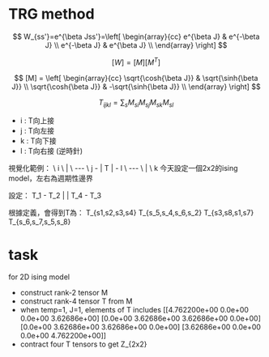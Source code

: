 # TRG method

$$
W_{ss'}=e^{\beta Jss'}=\left[
\begin{array}{cc}
e^{\beta J} & e^{-\beta J} \\
e^{-\beta J} & e^{\beta J} \\
\end{array}
\right]
$$

$$ [W] = [M][M^T] $$

$$ 
[M] =  \left[
\begin{array}{cc}
\sqrt{\cosh{\beta J}} & \sqrt{\sinh{\beta J}} \\
\sqrt{\cosh{\beta J}} & -\sqrt{\sinh{\beta J}} \\
\end{array}
\right] 
$$

$$ T_{ijkl} = \sum_s M_{si}M_{sj}M_{sk}M_{sl} $$

- i : T向上接 
- j : T向左接 
- k : T向下接 
- l : T向右接
(逆時針)

視覺化範例：
 \       i
 \       |
 \      ---
 \ j - | T | - l 
 \      ---
 \       |
 \       k
今天設定一個2x2的ising model，左右為週期性邊界

設定：
T_1 - T_2
 |     |
T_4 - T_3

根據定義，會得到T為：
T_{s1,s2,s3,s4} T_{s_5,s_4,s_6,s_2}
T_{s3,s8,s1,s7} T_{s_6,s_7,s_5,s_8}

# task 
for 2D ising model
- construct rank-2 tensor M
- construct rank-4 tensor T from M
- when temp=1, J=1, elements of T includes
    [[4.762200e+00 0.0e+00 0.0e+00 3.62686e+00]
     [0.0e+00 3.62686e+00 3.62686e+00 0.0e+00]
     [0.0e+00 3.62686e+00 3.62686e+00 0.0e+00]
     [3.62686e+00 0.0e+00 0.0e+00 4.762200e+00]]
- contract four T tensors to get Z_{2x2}
